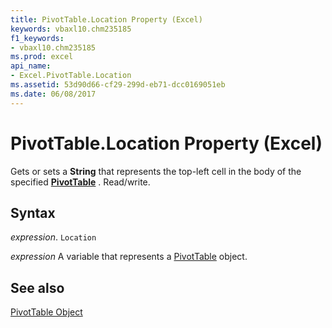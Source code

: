 ```yaml
---
title: PivotTable.Location Property (Excel)
keywords: vbaxl10.chm235185
f1_keywords:
- vbaxl10.chm235185
ms.prod: excel
api_name:
- Excel.PivotTable.Location
ms.assetid: 53d90d66-cf29-299d-eb71-dcc0169051eb
ms.date: 06/08/2017
---
```



# PivotTable.Location Property (Excel)

Gets or sets a  **String** that represents the top-left cell in the body of the specified **[PivotTable](Excel.PivotTable.md)** . Read/write.


## Syntax

 _expression_. `Location`

 _expression_ A variable that represents a [PivotTable](./Excel.PivotTable.md) object.


## See also


[PivotTable Object](Excel.PivotTable.md)

